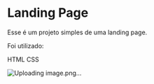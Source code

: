 # Landing Page

Esse é um projeto simples de uma landing page.

Foi utilizado:

HTML
CSS

![Uploading image.png…]()

